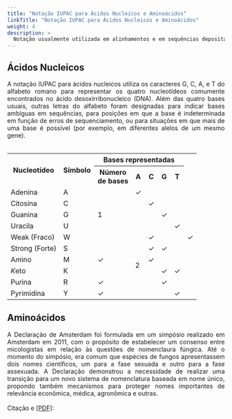 ```yaml
---
title: "Notação IUPAC para Ácidos Nucleicos e Aminoácidos"
linkTitle: "Notação IUPAC para Ácidos Nucleicos e Aminoácidos"
weight: 4
description: >
  Notação usualmente utilizada em alinhamentos e em sequências depositadas nos banco de dados
---
```


## Ácidos Nucleicos

<div align="justify">
A notação IUPAC para ácidos nucleicos utiliza os caracteres G, C, A, e T do alfabeto romano para representar os quatro nucleotídeos comumente encontrados no ácido desoxirribonucleico (DNA). Além das quatro bases usuais, outras letras do alfabeto foram designadas para indicar bases ambíguas em sequências, para posições em que a base é indeterminada em função de erros de sequenciamento, ou para situações em que mais de uma base é possível (por exemplo, em diferentes alelos de um mesmo gene). 
<br><br>
</div>
<div align="center">
</div>
<table>
  <tr>
    <th rowspan="2" style="text-align:center; vertical-align:middle;"><strong>Nucleotídeo</strong></th>
	<th rowspan="2" style="text-align:center; vertical-align:middle;"><strong>Símbolo</strong></th>
	<th colspan="5" style="text-align:center;"><strong>Bases representadas</th></strong></th>
  <tr>
	<th>Número <br>de bases</th>
	<th>A</th>
	<th>C</th>
	<th>G</th>
	<th>T</th>
  <tr>
    <td>Adenina</td>
    <td>A</td>
	<td rowspan="5">1</td>
	<td>✓</td>
	<td> </td>
	<td> </td>
	<td> </td>
  </tr> 
  <tr>
    <td>Citosina</td>
    <td>C</td>
	<td> </td>
	<td>✓</td>
	<td> </td>
	<td> </td>
  <tr>
    <td>Guanina</td>
    <td>G</td>
	<td> </td>
	<td> </td>
	<td>✓</td>
	<td> </td>
  </tr>
    <tr>
    <td>Uracila</td>
    <td>U</td>
	<td> </td>
	<td> </td>
	<td> </td>
	<td>✓</td>
  </tr>
  <tr>
    <td>Weak (Fraco)</td>
    <td>W</td>
	<td rowspan="6">2</td>
	<td>✓</td>
	<td> </td>
	<td> </td>
	<td>✓</td>
  </tr> 
    <tr>
    <td>Strong (Forte)</td>
    <td>S</td>
	<td> </td>
	<td>✓</td>
	<td>✓</td>
	<td> </td>
  </tr>
    <tr>
    <td>A<i>m</i>ino</td>
    <td>M</td>
	<td>✓</td>
	<td>✓</td>
	<td> </td>
	<td> </td>
  </tr>
    <tr>
    <td><i>K</i>eto</td>
    <td>K</td>
	<td> </td>
	<td> </td>
	<td>✓</td>
	<td>✓</td>
  </tr>
    <tr>
    <td>Pu<i>r</i>ina</td>
    <td>R</td>
	<td>✓</td>
	<td> </td>
	<td>✓</td>
	<td> </td>
  </tr>
  <tr>
    <td>P<i>y</i>rimidina</td>
    <td>Y</td>
	<td>✓</td>
	<td> </td>
	<td> </td>
	<td>✓</td>
  </tr>
  
</table> 
<div>
</div>

## Aminoácidos

<div align="justify">
A Declaração de Amsterdam foi formulada em um simpósio realizado em Amsterdam em 2011, com o propósito de estabelecer um consenso entre micologistas em relação às questões de nomenclaura fúngica. Até o momento do simpósio, era comum que espécies de fungos apresentassem dois nomes científicos, um para a fase sexuada e outro para a fase assexuada. A Declaração demonstrou a necessidade de realizar uma transição para um novo sistema de nomenclatura baseada em nome único, propondo também mecanismos para proteger nomes importantes de relevância econômica, médica, agronômica e outras.
<br><br>
Citação e <a href="https://www.ncbi.nlm.nih.gov/pmc/articles/PMC3317370/pdf/ima-2-105.pdf">[PDF]</a>:
<br><br>
</div>




